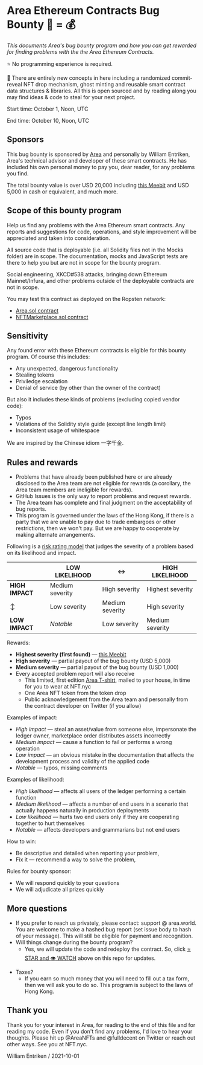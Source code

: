 # Area Ethereum Contracts Bug Bounty :bug: = :moneybag:

*This documents Area's bug bounty program and how you can get rewarded for finding problems with the the Area Ethereum Contracts.*

:star: No programming experience is required.

:rainbow: There are entirely new concepts in here including a randomized commit-reveal NFT drop mechanism, ghost minting and reusable smart contract data structures & libraries. All this is open sourced and by reading along you may find ideas & code to steal for your next project.

Start time: October 1, Noon, UTC

End time: October 10, Noon, UTC

## Sponsors

This bug bounty is sponsored by [Area](https://www.area.world) and personally by William Entriken, Area's technical advisor and developer of these smart contracts. He has included his own personal money to pay you, dear reader, for any problems you find.

The total bounty value is over USD 20,000 including [this Meebit](https://opensea.io/assets/0x7bd29408f11d2bfc23c34f18275bbf23bb716bc7/12398) and USD 5,000 in cash or equivalent, and much more.

## Scope of this bounty program

Help us find any problems with the Area Ethereum smart contracts. Any reports and suggestions for code, operations, and style improvement will be appreciated and taken into consideration.

All source code that is deployable (i.e. all Solidity files not in the Mocks folder) are in scope. The documentation, mocks and JavaScript tests are there to help you but are not in scope for the bounty program.

Social engineering, XKCD#538 attacks, bringing down Ethereum Mainnet/Infura, and other problems outside of the deployable contracts are not in scope.

You may test this contract as deployed on the Ropsten network:

-  [Area.sol contract](https://ropsten.etherscan.io/address/0x7dd3d48535ab22b9a9fffea052e6f528406cc840#code)
-  [NFTMarketplace.sol contract](https://ropsten.etherscan.io/address/0xa5927a3f2b4e146154430b86538a2aaa03ea5507#code)

## Sensitivity

Any found error with these Ethereum contracts is eligible for this bounty program. Of course this includes:

- Any unexpected, dangerous functionality
- Stealing tokens
- Priviledge escalation
- Denial of service (by other than the owner of the contract)

But also it includes these kinds of problems (excluding copied vendor code):

* Typos
* Violations of the Solidity style guide (except line length limit)
* Inconsistent usage of whitespace

We are inspired by the Chinese idiom 一字千金.

## Rules and rewards

- Problems that have already been published here or are already disclosed to the Area team are not eligible for rewards (a corollary, the Area team members are ineligible for rewards).
- GitHub Issues is the only way to report problems and request rewards.
- The Area team has complete and final judgment on the acceptability of bug reports.
- This program is governed under the laws of the Hong Kong, if there is a party that we are unable to pay due to trade embargoes or other restrictions, then we won't pay. But we are happy to cooperate by making alternate arrangements.

Following is a [risk rating model](https://www.owasp.org/index.php/OWASP_Risk_Rating_Methodology) that judges the severity of a problem based on its likelihood and impact.

|                 | LOW LIKELIHOOD  | :left_right_arrow: | HIGH LIKELIHOOD  |
| --------------- | --------------- | ------------------ | ---------------- |
| **HIGH IMPACT** | Medium severity | High severity      | Highest severity |
| :arrow_up_down: | Low severity    | Medium severity    | High severity    |
| **LOW IMPACT**  | *Notable*       | Low severity       | Medium severity  |

Rewards:

- **Highest severity (first found)** —  [this Meebit](https://opensea.io/assets/0x7bd29408f11d2bfc23c34f18275bbf23bb716bc7/12398)
- **High severity** — partial payout of the bug bounty (USD 5,000)
- **Medium severity** — partial payout of the bug bounty (USD 1,000)
- Every accepted problem report will also receive
  - This limited, first edition [Area T-shirt](https://raw.githubusercontent.com/AreaWorld/ethereum-contracts/main/t-shirt.png?token=AT6I46YTDQSGRIWQX2LQE4TBK24BC), mailed to your house, in time for you to wear at NFT.nyc
  - One Area NFT token from the token drop
  - Public acknowledgement from the Area team and personally from the contract developer on Twitter (if you allow)

Examples of impact:

- *High impact* — steal an asset/value from someone else, impersonate the ledger owner, marketplace order distributes assets incorrectly
- *Medium impact* — cause a function to fail or performs a wrong operation
- *Low impact* — an obvious mistake in the documentation that affects the development process and validity of the applied code
- *Notable* — typos, missing comments

Examples of likelihood:

* *High likelihood* — affects all users of the ledger performing a certain function
* *Medium likelihood* — affects a number of end users in a scenario that actually happens naturally in production deployments
* *Low likelihood* — hurts two end users only if they are cooperating together to hurt themselves
* *Notable* — affects developers and grammarians but not end users

How to win:

- Be descriptive and detailed when reporting your problem,
- Fix it — recommend a way to solve the problem,

Rules for bounty sponsor:

- We will respond quickly to your questions
- We will adjudicate all prizes quickly

## More questions

* If you prefer to reach us privately, please contact: support @ area.world. You are welcome to make a hashed bug report (set issue body to hash of your message). This will still be eligible for payment and recognition.
* Will things change during the bounty program?
  * Yes, we will update the code and redeploy the contract. So, click [:star: STAR and :eye: WATCH](https://github.com/AreaWorld/ethereum-contract) above on this repo for updates.

- Taxes?
  - If you earn so much money that you will need to fill out a tax form, then we will ask you to do so. This program is subject to the laws of Hong Kong.

## Thank you

Thank you for your interest in Area, for reading to the end of this file and for reading my code. Even if you don't find any problems, I'd love to hear your thoughts. Please hit up @AreaNFTs and @fulldecent on Twitter or reach out other ways. See you at NFT.nyc.

William Entriken / 2021-10-01
